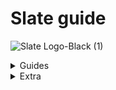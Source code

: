 # Slate guide

![Slate Logo-Black (1)](https://user-images.githubusercontent.com/101874906/160097236-b3ab2547-d405-484c-8955-62713a3a3d7b.png)

<details><summary>Guides</summary>
<p>
 
 
<details><summary>Accessing Slate</summary>
<p>


# Accessing Slate
 
 This guide will take you through:

  - <a href="#Need-an-account">Need an account</a>
  - <a href="#Login">Login</a>
  - <a href="#Forgotten-Password">Forgotten password</a>


 <a id="Need-an-account"></a> 
 ## Need an account?
 
 You can create your Slate account by choosing the [**Need an account?**](https://www.google.com) link as shown in the video below.
 
<p align="center">
    

https://user-images.githubusercontent.com/101874906/159865617-9376bf1e-ee4b-4167-b127-cafefd7e6d3b.MOV

  </p>

 This redirects you to the registration form as shown in the image below.
 
<p align="center">  <img width="650" height="400" alt="[Screenshot 2022-03-24 at 1 44 24 PM]" src="https://user-images.githubusercontent.com/101874906/159877231-d3962503-6914-4cf5-a4ea-91f7881224f8.png"> </p>

 - To register your Slate account you must provide the following information:

   - The **Username** field requires you to create an authentic username specific to you. Make sure to not add spaces and the username cannot have characters other than '_'.
   - The **Business name** field is for the name of the business which it has been registered under and this is the name which is seen by the customers.
   - The **Description** field is there for you to add a summary of what your Slate store offers, such as the type of product or service that you provide or cater to. 
   - The field for **Given name** and **Last name** are for you to add your first and last name as per your identification documents.
   - The **Email address** field is for the email address you want linked to your Slate store, this is the account your Slate store will be registered under.
   - The **Phone number** field is for the number that you want to be contacted on by both the customers and the Slate team.
   - For the **Password** field, this is for you to create an authentic password for you Slate account. we recommend you use characters and numbers in your password to increase it's strength. 
 - To confirm your password you have to re-enter the password you have created for your slate store.

<a id="Login"></a> 
## Login

<p align="center"><img width="650" height="400" alt="[AccImg1]" src="https://user-images.githubusercontent.com/101874906/159887479-55117cd9-1b99-464b-8ed3-61b576cb94ef.png"> </p>

After creating your Slate store account.
Once on the login dash fill in the email address that you have registered your Slate account with and the password.

<a id="Forgetten-Password"></a>
## Forgotten password

In the instance you forget the password for your Slate store choose **Forgot Password**. Taking you to the forgot password field as shown in the image below. 

<p align="center"><img width="650" height="400" alt="[Forgotten Password (1)]" src="https://user-images.githubusercontent.com/101874906/159889449-4dca2e47-96a7-46c5-80d1-8813c07de61e.png"> </p>

For you to recover your password, you must enter the email address in the field provided that you have registered your Slate account e.g 'slate.demo1.1@gmail.com', once filled choose **Reset Code** located under the email field. 

leading you to the final stage of your password recovery process as seen in the image below. the first field requires you to enter the email address you have registered your slate account with,  confirm the email address in the next field provided. 
The next field requires you to fill the confirmation code you have recieved via email, this shall be a 6 digit code.

<p align="center"><img width="650" height="400" alt="[Forgotten Password (2)]" src="https://user-images.githubusercontent.com/101874906/159908742-c80923d4-e688-44bb-9bc5-9fad298d6dfc.png"></p>


Lastly, taking you to the field where you add the new password you have created. Our recommendation would again be to make your password as strong as possible by adding symbols, characters and numbers. confirm the password you have created by re-entering it in the last field on the page, labelled **Confirm password**. 

You can now access your Slate account with the new password you have created.

</p>
</details>

  <details><summary>About the dashboard</summary>
<p>
 
 
# About the dashboard

the Slate dashboard is the administration panel behind your storefront. Essentially, it is for the management and overview of your products/services and insights to your customers as seen in the image below. 

<p align="center"> <img width="650" height="400" alt="[DashImg]" src="https://user-images.githubusercontent.com/101874906/159910280-c97f6136-a313-479d-9ead-50554a9696dd.png"> </p>



## Dashboard Section

The dashboard is divided into sections where you can efficiently complete various tasks. The whole experience is designed by our experts to be intuitive and simple. We believe that you shall find the Slate store experience easy to manage, but these instructions are for those moments where you may require our assistance and to further enhance your experience with the Slate Platform. A short while spent reading this guide will make a significant difference in the efficiency and effectiveness of your Slate experience.

 - Sales and Orders daily summary:
 
 
</p>
</details>


<details><summary>Categories Section</summary>
<p>
 
 
# Category Section


This guide will take you through the following
1. <a href="#What-is-a-category">What is a category</a>
2. <a href="#How-to-access-your-categories">How to access your categories</a>
3. <a href="#How-to-add-a-category">How to add a category</a>
4. <a href="#How-to-edit-or-delete-a-category">How to edit or delete a category</a>
5. <a href="#How-to-delete-a-category">How to delete a category</a>


 <a id="What-is-a-category"></a> 
# What is a category
A category is the broadest way to classify all the inventory that you have uploaded to your Slate store. To learn more on how to upload inventory read this [guide](https://www.google.com).
The simplest way to understand how a category can help you filter your inventory is by using the following examples:
|Example|Inventory Upload|Categories|What can be in this category|
|:-----:|:--------------:|:--------:|:--------------------------:|
|Resteraunt|Chicken corn soup|Starters|Chicken corn soup|
|          |Chicken tikka pizza|Mains|Chicken tikka pizza|
|          |Ice cream|Desserts|Ice cream|
|          |Fresh apple juice|Drinks|Coca-cola; Fresh apple juice|
|          |Coca-cola|              |                          |
|Fashion|Pakistan cricket cap|Caps|Pakistan cricket cap|
|       |Karachi Kings shirt|Shirts|Karachi Kings shirt; Lahore Qalandars shirt; Peshawar Zalmi shirt|
|       |Lahore Qalanders shirt|Others|Liverpool football club socks|
|       |Peshawar Zalmi shirt|      |      |
|       |Liverpool football club socks|    | 


  if you are a resteraunt owner(or a home-based food business), it is very likely that you can split whatever you are selling into categories that your customers are normally used to seeing. For example, any customer ordering food from a business will be used to the categories of a **starter, main, dessert and drinks**. Similarly if you are selling clothes, your customer will be familiar with concepts like **evening wear, formal wear, casual wear**.
You will be in the best position to determine what are appropriate categories for your store. A merchant selling local Pakistani clothing will have different categories (such as **readymade shalwar, readymade kurta or cloth for shalwar or cloth for kurta**) compared to a merchant selling Western clothing (such as **denim jeans** or **cotton trousers** or **collared full-sleeve shirt** or **collared half-sleeve shirt**).


<a id="How-to-access-your-categories"></a> 
## How to access your categories
- You can access your categories by choosing [**Categories**](https://www.google.com) from your Slate dashboard as shown in the image below. When you first access your categories this will be empty.
<p align="center"> 
 
https://user-images.githubusercontent.com/101874906/160762017-d1027cce-c015-4a69-b77a-fdde912dd1d1.mov

 </p>
  
- When you first access your categories this will be empty. Eventually you would expect this categories section to look like the below depending on your business and what you are selling.
<p align="center"> <img width="650" height="400" alt="GithubImg(1)" src="https://user-images.githubusercontent.com/101874906/159454964-4eee6471-78f5-4c48-acb2-faaa4b74773e.png"> </p>

<a id="How-to-add-a-category"></a> 
## How to add a category

- To add a category choose [**Add Category**](https://www.google.com). This will open a side bar as shown in the image below. This is the start of how you add a category to your Slate store. 

<p align="center"><img width="650" height="400" alt="GithubImg(2)" src="https://user-images.githubusercontent.com/101874906/159457333-b131c5d6-3607-471f-9c07-4ac0a5dc774e.png"> </p>

- Name your category to continue. For our example we are going be creating a category for **Mains** for a restaurant. 
- You will now need to edit your category which includes the following: 

  - Choosing an image to display for your category. This will be an image that you have uploaded to your [**Media**](https://www.google.com) section. To learn more about how to add media to your Slate store you can read this [guide](https://www.google.com)
 <p align="center">
 <img align="centre" width="225" height="250" alt="GithubImg(4)" src="https://user-images.githubusercontent.com/101874906/159458323-a89d09ce-2095-468d-b805-6e15af568ca7.png"> </p>


   - Associate an item with the category from your Inventory Items. To do this go to your Inventory Items and associate an item with this category. To learn more on how to upload inventory read this [guide](https://www.google.com).
 
   - If you have already associated a category with an Inventory Item you will see this available when adding your category here as below
 <p align="center"> <img align="center" width="425" height="250" alt="GithubImg(6)" src="https://user-images.githubusercontent.com/101874906/159462758-645db925-61f7-4d52-9e5b-7b85755f7520.png"> </p>

 
 <a id="How-to-edit-or-delete-a-category"></a> 
## How to edit or duplicate a category
To edit a category choose [**Select**](https://www.google.com). This opens an actions list as shown in the image below. This is the start of how to edit a category on your Slate store.
<p align="center"> <img width="650" height="400" alt="[Category Edit Img]" src="https://user-images.githubusercontent.com/101874906/159466051-a77d5145-5371-4f39-a8a9-e6b19e8e617a.png"> </p>

 - Choose [**View/Edit**](https://www.google.com) to open the side bar containing the information of the category to edit as shown in the image below.
 <p align="center"> <img width="650" height="400" alt="[CatImgEdit2]" src="https://user-images.githubusercontent.com/101874906/159475706-d67306ee-92e4-4ed6-8772-05e80fad311f.png">
</p>
 
 - To edit the image choose [**Choose Image**](https://www.google.com), taking you to a gallary with media that you have uploaded to your Slate store as shown in the image below
 
<p align="center"> <img width="650" height="400" alt="[CatImgEdit3]" src="https://user-images.githubusercontent.com/101874906/159467245-fbd1e599-c21b-467a-988f-401d384d5400.png"> </p>

 
 - First unselect the existing image that is currently on display, then choose the image you want to be displayed. 
 
 To duplicate a category choose [**Select**](https://www.google.com) for the category you want to duplicate. This opens an actions list as previously shown. Choose [**Duplicate**](https://www.google.com) 


<a id="How-to-delete-a-category"></a> 
## How to delete a category

 - To delete a category choose [**Select**](https://www.google.com) next to the category you are deleting from your Slate store. This opens an action list as previously shown. Choose [**Delete**](https://www.google.com). 
 - To ensure you are deleting the right category you are asked if you choose to continue as shown in the image below. 
 <p align="center"> <img width="650" height="400" alt="[CatImgEdit4]" src="https://user-images.githubusercontent.com/101874906/159473667-21a5254b-aa80-4263-aac0-cd8024740178.png"> </p>
 
 - To delete the category choose [**Yes,continue**](https://www.google.com).
 
 </p>
 </details>
 
<details><summary>Create an Order</summary>
 <p>
 
  - <a href="#Introduction">What is an order</a>
  - <a href="#How-to-access-create-order">How to access an create order</a>
  - <a href="#How-to-create-an-order">How to create an order</a>
 
 
 <a id="Introduction"></a> 
 ## What is an order
 
An order is when a customer informs you of their desire to purchase your product. Merchants can create an order for 2 reasons:
  
   1. customer orders need to be re-sent but have been marked as sent in the system. Such as, if a customer recieves an incomplete order and has to be sent the remainder of their ordered items.
   2. merchants to experience the order creation process. 
  
  
 key features to note on create order are:
  - Each order is given an automatically generated reference ID, specific to each order.
 
 <p align="center"><img width="400" height="100" alt="[Screenshot 2022-03-25 at 4 07 26 PM]" src="https://user-images.githubusercontent.com/101874906/160111380-cbe21c9c-39c6-477d-8452-233b75bbfd2b.png"
</p>
  
  
 - you can track the process of placing an order on the top of screen, showing the stage you're currently at.
  
  <p align="center"><img width="700" height="45" alt="[Screenshot 2022-03-25 at 4 08 46 PM]" src="https://user-images.githubusercontent.com/101874906/160111936-311a2bf0-a417-4cec-acb1-74d0340bf0ff.png"></p>

  - you have the information of your customer who is receieving the item ordered. If you haven't chosen a customer that tile is blank.
 
 <p align="center"><img width="400" height="125" alt="[Screenshot 2022-03-25 at 4 07 58 PM]" src="https://user-images.githubusercontent.com/101874906/160112569-953a984b-1b50-428b-8ded-1af398513487.png"></p>

 
  - Location selecter, a table to choose your branch(if any).
 
 <p align="center"><img width="400" height="100" alt="[Screenshot 2022-03-25 at 4 05 27 PM]" src="https://user-images.githubusercontent.com/101874906/160116880-dbdd40b3-dca3-40b7-9cc8-a793f770e87b.png"></p>

 
 <a id="How-to-access-create-order"></a> 
 ## How to access an create order
 
  - You can access create order by choosing **Create Order** on your Slate dashboard as shown below.
 
 <p align="center">
  
https://user-images.githubusercontent.com/101874906/160761285-9fc32cbc-00e8-42fa-878a-e0a42f303f70.mov 
 </p>

 
 
 <a id="How-to-create-an-order"></a> 
 ## How to create an order
 
 Steps to create an order are:
 
  - Choose the location you are placing the order from. 
 
 <p align="center"> 
 <img width="400" height="150" alt"[Screenshot 2022-03-25 at 4 54 02 PM]" src="https://user-images.githubusercontent.com/101874906/160117599-9539bd2f-37f9-4548-b891-79843f60aec6.png"></p>
 
  - Choose the customer recieving the order, customers who have already ordered from your Slate store will be shown in the table, choose customer. For new customers view <a href="#Create-Customer">Create Customer</a> on how to add a new customer to your Slate store.
 
  - When you have chosen a customer and the location your dashboard will look like the image below.
 
 <p align="center"><img width="650" height="400" alt="[Screenshot 2022-03-25 at 5 16 14 PM]" src="https://user-images.githubusercontent.com/101874906/160119249-e63a52c6-e642-4a8a-8386-32ded5cc3633.png"></p>

 - Choose **Create Order**
 
  - The second page is where you choose the product, discounts and taxes with the cart that shows the total amount.
 
 <p align="center"><img width="650" height="400" alt="[Screenshot 2022-03-25 at 5 20 40 PM]" src="https://user-images.githubusercontent.com/101874906/160121814-084018e4-23d2-4464-a818-40969fa88ee7.png"></p>
 
 <p align="center"><img width="650" height="400" alt="[Screenshot 2022-03-25 at 5 20 50 PM]" src="https://user-images.githubusercontent.com/101874906/160122002-839b52df-e25b-4753-a61b-fd988fb90472.png"></p>

 - Choose the product, that you have created in inventory, for more information on creating an inventory item <a href="#Inventory">click here</a>. the taxes that you have added to your Slate store, for more information on how to add taxes <a href="#Taxes">click here</a> and the discount you have added to your Slate store, for more information on how to add discounts <a href="#Discounts">click here</a>.
 
  - Once added, your page will look like the image below.
 
 <p align="center"><img width="650" height="400" alt="[Screenshot 2022-03-25 at 5 43 01 PM]" src="https://user-images.githubusercontent.com/101874906/160123316-f5f38635-db06-416f-b5ee-f3c0fcfcd3ed.png"></p>

  - Choose **Continue**
 
  - The third page is the way the customer recieves the order. There 2 options to choose from:
 
  1. Pick up
  2. Delivery
 
 <p align="center"><img width="650" height="400" alt="[Screenshot 2022-03-25 at 5 43 14 PM]" src="https://user-images.githubusercontent.com/101874906/160123801-d53953b6-eea1-4736-af39-7e1eb17f732d.png"></p>
 
  - If you choose delivery, choose the delivery address for your customer, to learn how to manually add the delivery address **click here**. Customer details pop up underneath the table when you choose the customer, as shown in the image below.
 
 <p align="center"><img width="650" height="400" alt="[Screenshot 2022-03-25 at 5 43 37 PM" src="https://user-images.githubusercontent.com/101874906/160124461-77547e5c-b18c-4bb8-ac03-59af48e22ed9.png"></p>
 
  - Choose **Continue**

  - The final page is for you to review the information and confirm the order.
 
 <p align="center"><img width="650" height="400" alt="[Screenshot 2022-03-25 at 5 43 45 PM]" src="https://user-images.githubusercontent.com/101874906/160124897-48f47b98-4626-48f2-b4f4-c989912104ae.png"</p>
  
   - Once reveiwed, choose **Continue**
  
   - Your dashboard will have a confirmation as shown in the image below
  
  <p align="center"><img width="650" height="400" alt="[Screenshot 2022-03-25 at 5 43 53 PM]" src="https://user-images.githubusercontent.com/101874906/160125286-7db98483-acde-4ce0-bcb7-1f65f92587bd.png"></p>


 
 

 
 </p>
 </details>
 
 <a id="Create-Customer"></a>
 <details><summary>Create Customer</summary>
 <p>
 
 
 
  
 </p>
 </details>
  
  <a id="Teaxes"></a>
  <details><summary>Taxes</summary>
<p>
  
 </p>
 </details>
 
 
 <a id="Discounts"></a>
 <details><summary>Discounts</summary>
 <p>
  
  
 </p>
 </details>
 
 
 <a id="Inventory"></a>
 <details><summary>Inventory</summary>
 <p>
  
 </p>
 </details>
 
 </p>
</details>
 









<details><summary>Extra</summary>
<p>
- Simple content model and structure. Easy to adjust to your needs.
- Use the [synchronization feature](https://www.contentful.com/developers/docs/references/content-delivery-api/#/reference/synchronization) of our [Delivery API](https://www.contentful.com/developers/docs/references/content-delivery-api/).
- Responsive/adaptive images via [gatsby-plugin-image](https://www.gatsbyjs.org/packages/gatsby-plugin-image/) and our [Images API](https://www.contentful.com/developers/docs/references/content-delivery-api/#/reference/synchronization/initial-synchronization-of-entries-of-a-specific-content-type).


<a id="getting-started"></a>
## Getting started

See our [official Contentful getting started guide](https://www.contentful.com/developers/docs/tutorials/general/get-started/).

### Get the source code and install dependencies.

```
$ git clone https://github.com/contentful/starter-gatsby-blog.git
$ npm install
```

Or use the [Gatsby CLI](https://www.npmjs.com/package/gatsby-cli).

```
$ gatsby new contentful-starter-blog https://github.com/contentful/starter-gatsby-blog/
```

### Set up of the needed content model and create a configuration file

This project comes with a Contentful setup command `npm run setup`.

This command will ask you for a space ID, and access tokens for the Contentful Management and Delivery API and then import the needed content model into the space you define and write a config file (`./.contentful.json`).

`npm run setup` automates that for you but if you want to do it yourself rename `.contentful.json.sample` to `.contentful.json` and add your configuration in this file.

## Crucial Commands

### `npm run dev`

Run the project locally with live reload in development mode.

### `npm run build`

Run a production build into `./public`. The result is ready to be put on any static hosting you prefer.

### `npm run serve`

Spin up a production-ready server with your blog. Don't forget to build your page beforehand.

## Deployment

See the [official Contentful getting started guide](https://www.contentful.com/developers/docs/tutorials/general/get-started/).

## Contribution

Feel free to open pull requests to fix bugs. If you want to add features, please have a look at the [original version](https://github.com/contentful-userland/gatsby-contentful-starter). It is always open to contributions and pull requests.

You can learn more about how Contentful userland is organized by visiting [our about repository](https://github.com/contentful-userland/about).

 </p>
 </details>
